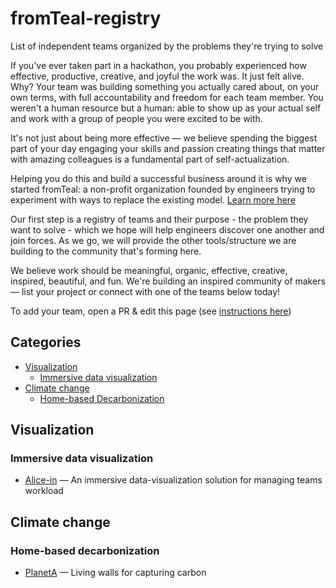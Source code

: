 # fromTeal-registry
List of independent teams organized by the problems they're trying to solve


If you've ever taken part in a hackathon, you probably experienced how effective, productive, creative, and joyful the work was. It just felt alive. Why? Your team was building something you actually cared about, on your own terms, with full accountability and freedom for each team member. You weren't a human resource but a human: able to show up as your actual self and work with a group of people you were excited to be with.

It's not just about being more effective — we believe spending the biggest part of your day engaging your skills and passion creating things that matter with amazing colleagues is a fundamental part of self-actualization.

Helping you do this and build a successful business around it is why we started fromTeal: a non-profit organization founded by engineers trying to experiment with ways to replace the existing model. [Learn more here](idea.md)

Our first step is a registry of teams and their purpose - the problem they want to solve - which we hope will help engineers discover one another and join forces. As we go, we will provide the other tools/structure we are building to the community that's forming here. 

We believe work should be meaningful, organic, effective, creative, inspired, beautiful, and fun. We're building an inspired community of makers — list your project or connect with one of the teams below today!

To add your team, open a PR & edit this page (see [instructions here](instructions.md)) 


## Categories

<!-- toc -->

- [Visualization](#visualization)
  * [Immersive data visualization](#immersive-data-visualization)
- [Climate change](#climate-change)
  * [Home-based Decarbonization](#home-based-decarbonization)
  
<!-- tocstop -->

## Visualization


### Immersive data visualization

* [Alice-in](https://alice.in) — An immersive data-visualization solution for managing teams workload


## Climate change


### Home-based decarbonization
* [PlanetA](https://planet-a.xyz) — Living walls for capturing carbon

